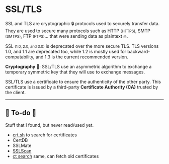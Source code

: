 # SSL/TLS

<div class="row row-cols-md-2"><div>

SSL and TLS are cryptographic 🔒 protocols used to securely transfer data. They are used to secure many protocols such as HTTP <small>(HTTPS)</small>, SMTP <small>(SMTPS)</small>, FTP <small>(FTPS)</small>... that were sending data as plaintext 🔥.

SSL <small>(1.0, 2.0, and 3.0)</small> is deprecated over the more secure TLS. TLS versions 1.0, and 1.1 are deprecated too, while 1.2 is mostly used for backward-compatability, and 1.3 is the current recommended version.
</div><div>

**Cryptography** 🔑: SSL/TLS use an asymmetric algorithm to exchange a temporary symmetric key that they will use to exchange messages.

SSL/TLS use a certificate to ensure the authenticity of the other party. This certificate is issued by a third-party **Certificate Authority (CA)** trusted by the client.
</div></div>

<hr class="sep-both">

## 👻 To-do 👻

Stuff that I found, but never read/used yet.

<div class="row row-cols-md-2"><div>

* [crt.sh](https://crt.sh/) to search for certificates
* CertDB
* SSLMate
* [SSLScan](https://github.com/rbsec/sslscan)
* [ct search](https://ui.ctsearch.entrust.com/ui/ctsearchui) same, can fetch old certificates
</div><div>


</div></div>